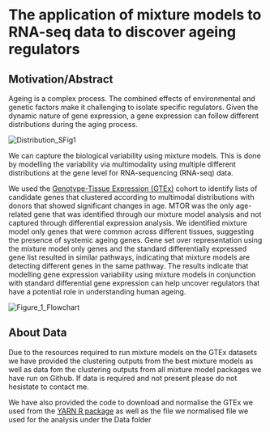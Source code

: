 
**The application of mixture models to RNA-seq data to discover ageing regulators** 
=========================



**Motivation/Abstract**
-----------

Ageing is a complex process. The combined effects of environmental and genetic factors make it challenging to isolate specific regulators. Given the dynamic nature of gene expression, a gene expression can follow different distributions during the aging process. 


![Distribution_SFig1](https://user-images.githubusercontent.com/52276989/156717081-56d82e51-4087-4a0e-a8e6-b68f4b500d19.png)


We can capture the biological variability using mixture models. This is done by modelling the variability via multimodality using multiple different distributions at the gene level for RNA-sequencing (RNA-seq) data. 

We used the [Genotype-Tissue Expression (GTEx)](https://gtexportal.org/home/) cohort to identify lists of candidate genes that clustered according to multimodal distributions with donors that showed significant changes in age. MTOR was the only age-related gene that was identified through our mixture model analysis and not captured through differential expression analysis. We identified mixture model only genes that were common across different tissues, suggesting the presence of systemic ageing genes.  Gene set over representation using the mixture model only genes and the standard differentially expressed gene list resulted in similar pathways, indicating that mixture models are detecting different genes in the same pathway.
The results indicate that modelling gene expression variability using mixture models in conjunction with standard differential gene expression can help uncover regulators that have a potential role in understanding human ageing.


![Figure_1_Flowchart](https://user-images.githubusercontent.com/52276989/156529152-e217b5eb-2c84-4380-8b89-2b08c51eaaf4.svg)

About Data
-----------


Due to the resources required to run mixture models on the GTEx datasets we have provided the clustering outputs from the best mixture models as well as data fom the clustering outputs from all mixture model packages we have run on Github. If data is required and not present please do not hesistate to contact me.

We have also provided the code to download and normalise the GTEx we used from the [YARN R package](https://github.com/QuackenbushLab/yarn) as well as the file we normalised file we used for the analysis under the Data folder
